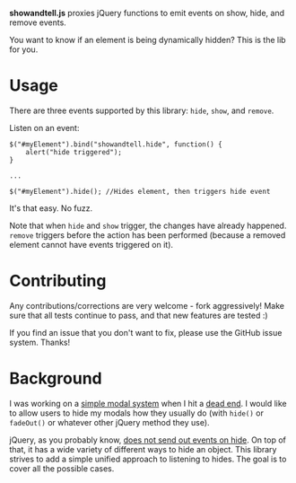 **showandtell.js** proxies jQuery functions to emit events on show, hide, and remove events.

You want to know if an element is being dynamically hidden? This is the lib for you.

Usage
=====

There are three events supported by this library: `hide`, `show`, and `remove`.

Listen on an event:

    $("#myElement").bind("showandtell.hide", function() {
        alert("hide triggered");
    }

    ...

    $("#myElement").hide(); //Hides element, then triggers hide event

It's that easy. No fuzz.

Note that when `hide` and `show` trigger, the changes have already happened. `remove` triggers before
the action has been performed (because a removed element cannot have events triggered on it).

Contributing
============

Any contributions/corrections are very welcome - fork aggressively! Make sure that all tests continue
to pass, and that new features are tested :)

If you find an issue that you don't want to fix, please use the GitHub issue system. Thanks!

Background
==========

I was working on a [simple modal system](http://github.com/hypesystem/d_modal.js) when I hit a [dead
end](http://stackoverflow.com/questions/21078248). I would like to allow users to hide my modals how
they usually do (with `hide()` or `fadeOut()` or whatever other jQuery method they use).

jQuery, as you probably know, [does not send out events on hide](http://stackoverflow.com/questions/2857900).
On top of that, it has a wide variety of different ways to hide an object. This library strives to add a
simple unified approach to listening to hides. The goal is to cover all the possible cases.